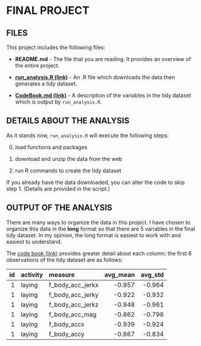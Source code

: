 # FINAL PROJECT

## FILES

This project includes the following files:

* **README.md** - The file that you are reading.  It provides an overview of the entire project.

* **[run_analysis.R (link)](./run_analysis.R)** - An .R file which downloads the data then generates a tidy dataset.

* **[CodeBook.md (link)](./CodeBook.md)** - A description of the variables in the tidy dataset which is output by `run_analysis.R`.

## DETAILS ABOUT THE ANALYSIS

As it stands now, `run_analysis.R` will execute the following steps:

0. load functions and packages

1. download and unzip the data from the web

2. run R commands to create the tidy dataset

If you already have the data downloaded, you can alter the code to skip step 1.  (Details are provided in the script.)

## OUTPUT OF THE ANALYSIS

There are many ways to organize the data in this project.  I have chosen to organize this data in the **long** format so that there are 5 variables in the final tidy dataset.  In my opinion, the long format is easiest to work with and easiest to understand.

The [code book (link)](./CodeBook.md) provides greater detail about each column; the first 6 observations of the tidy dataset are as follows:

| id|activity |measure          | avg_mean| avg_std|
|--:|:--------|:----------------|--------:|-------:|
|  1|laying   |f_body_acc_jerkx |   -0.957|  -0.964|
|  1|laying   |f_body_acc_jerky |   -0.922|  -0.932|
|  1|laying   |f_body_acc_jerkz |   -0.948|  -0.961|
|  1|laying   |f_body_acc_mag   |   -0.862|  -0.798|
|  1|laying   |f_body_accx      |   -0.939|  -0.924|
|  1|laying   |f_body_accy      |   -0.867|  -0.834|